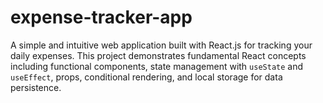# expense-tracker-app
A simple and intuitive web application built with React.js for tracking your daily expenses. This project demonstrates fundamental React concepts including functional components, state management with `useState` and `useEffect`, props, conditional rendering, and local storage for data persistence.
